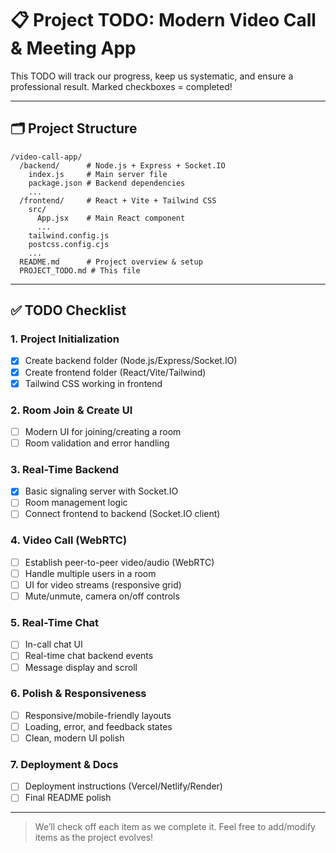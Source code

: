 # 📋 Project TODO: Modern Video Call & Meeting App

This TODO will track our progress, keep us systematic, and ensure a professional result. Marked checkboxes = completed!

---

## 🗂️ Project Structure

```
/video-call-app/
  /backend/      # Node.js + Express + Socket.IO
    index.js     # Main server file
    package.json # Backend dependencies
    ...
  /frontend/     # React + Vite + Tailwind CSS
    src/
      App.jsx    # Main React component
      ...
    tailwind.config.js
    postcss.config.cjs
    ...
  README.md      # Project overview & setup
  PROJECT_TODO.md # This file
```

---

## ✅ TODO Checklist

### 1. Project Initialization
- [x] Create backend folder (Node.js/Express/Socket.IO)
- [x] Create frontend folder (React/Vite/Tailwind)
- [x] Tailwind CSS working in frontend

### 2. Room Join & Create UI
- [ ] Modern UI for joining/creating a room
- [ ] Room validation and error handling

### 3. Real-Time Backend
- [x] Basic signaling server with Socket.IO
- [ ] Room management logic
- [ ] Connect frontend to backend (Socket.IO client)

### 4. Video Call (WebRTC)
- [ ] Establish peer-to-peer video/audio (WebRTC)
- [ ] Handle multiple users in a room
- [ ] UI for video streams (responsive grid)
- [ ] Mute/unmute, camera on/off controls

### 5. Real-Time Chat
- [ ] In-call chat UI
- [ ] Real-time chat backend events
- [ ] Message display and scroll

### 6. Polish & Responsiveness
- [ ] Responsive/mobile-friendly layouts
- [ ] Loading, error, and feedback states
- [ ] Clean, modern UI polish

### 7. Deployment & Docs
- [ ] Deployment instructions (Vercel/Netlify/Render)
- [ ] Final README polish

---

> We’ll check off each item as we complete it. Feel free to add/modify items as the project evolves!
